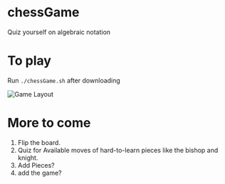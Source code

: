 # chessGame

Quiz yourself on algebraic notation

# To play

Run `./chessGame.sh` after downloading

![Game Layout](https://octodex.github.com/benjhardy/chessGame/examples/example.JPG)

# More to come

1. Flip the board.
2. Quiz for Available moves of hard-to-learn pieces like the bishop and knight.
3. Add Pieces?
4. add the game?
